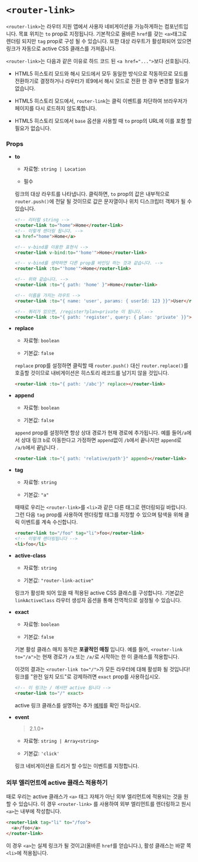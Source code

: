 # `<router-link>`

`<router-link>`는 라우터 지원 앱에서 사용자 네비게이션을 가능하게하는 컴포넌트입니다. 목표 위치는 `to` prop로 지정됩니다. 기본적으로 올바른 `href`를 갖는 `<a>`태그로 렌더링 되지만 `tag` prop로 구성 될 수 있습니다. 또한 대상 라우트가 활성화되어 있으면 링크가 자동으로 active CSS 클래스를 가져옵니다.

`<router-link>`는 다음과 같은 이유로 하드 코드 된 `<a href="...">`보다 선호됩니다.

- HTML5 히스토리 모드와 해시 모드에서 모두 동일한 방식으로 작동하므로 모드를 전환하기로 결정하거나 라우터가 IE9에서 해시 모드로 전환 한 경우 변경할 필요가 없습니다.

- HTML5 히스토리 모드에서, `router-link`는 클릭 이벤트를 차단하여 브라우저가 페이지를 다시 로드하지 않도록합니다.

- HTML5 히스토리 모드에서 `base` 옵션을 사용할 때 `to` prop의 URL에 이를 포함 할 필요가 없습니다.

### Props

- **to**

  - 자료형: `string | Location`

  - 필수

  링크의 대상 라우트를 나타냅니다. 클릭하면, `to` prop의 값은 내부적으로 `router.push()`에 전달 될 것이므로 값은 문자열이나 위치 디스크립터 객체가 될 수 있습니다.

  ``` html
  <!-- 리터럴 string -->
  <router-link to="home">Home</router-link>
  <!-- 이렇게 렌더링 됩니다. -->
  <a href="home">Home</a>

  <!-- v-bind를 이용한 표현식 -->
  <router-link v-bind:to="'home'">Home</router-link>

  <!-- v-bind를 생략하면 다른 prop를 바인딩 하는 것과 같습니다. -->
  <router-link :to="'home'">Home</router-link>

  <!-- 위와 같습니다. -->
  <router-link :to="{ path: 'home' }">Home</router-link>

  <!-- 이름을 가지는 라우트 -->
  <router-link :to="{ name: 'user', params: { userId: 123 }}">User</router-link>

  <!-- 쿼리가 있으면, /register?plan=private 이 됩니다. -->
  <router-link :to="{ path: 'register', query: { plan: 'private' }}">Register</router-link>
  ```

- **replace**

  - 자료형: `boolean`

  - 기본값: `false`

  `replace` prop를 설정하면 클릭할 때 `router.push()` 대신 `router.replace()`를 호출할 것이므로 내비게이션은 히스토리 레코드를 남기지 않을 것입니다.

  ``` html
  <router-link :to="{ path: '/abc'}" replace></router-link>
  ```

- **append**

  - 자료형: `boolean`

  - 기본값: `false`

  `append` prop를 설정하면 항상 상대 경로가 현재 경로에 추가됩니다. 예를 들어`/a`에서 상대 링크 `b`로 이동한다고 가정하면 `append`없이 `/b`에서 끝나지만 `append`로 `/a/b`에서 끝납니다 .

  ``` html
  <router-link :to="{ path: 'relative/path'}" append></router-link>
  ```

- **tag**

  - 자료형: `string`

  - 기본값: `"a"`

  때때로 우리는 `<router-link>`를 `<li>`과 같은 다른 태그로 렌더링되길 바랍니다. 그런 다음 `tag` prop를 사용하여 렌더링할 태그를 지정할 수 있으며 탐색을 위해 클릭 이벤트를 계속 수신합니다.

  ``` html
  <router-link to="/foo" tag="li">foo</router-link>
  <!-- 이렇게 렌더링됩니다 -->
  <li>foo</li>
  ```

- **active-class**

  - 자료형: `string`

  - 기본값: `"router-link-active"`

  링크가 활성화 되어 있을 때 적용된 active CSS 클래스를 구성합니다. 기본값은 `linkActiveClass` 라우터 생성자 옵션을 통해 전역적으로 설정될 수 있습니다.

- **exact**

  - 자료형: `boolean`

  - 기본값: `false`

  기본 활성 클래스 매치 동작은 **포괄적인 매칭** 입니다. 예를 들어, `<router-link to="/a">`는 현재 경로가 `/a` 또는 `/a/`로 시작하는 한 이 클래스를 적용합니다.

  이것의 결과는 `<router-link to="/">`가 모든 라우터에 대해 활성화 될 것입니다! 링크를 "완전 일치 모드"로 강제하려면 `exact` prop를 사용하십시오.

  ``` html
  <!-- 이 링크는 / 에서만 active 됩니다 -->
  <router-link to="/" exact>
  ```

  active 링크 클래스를 설명하는 추가 [예제](https://jsfiddle.net/8xrk1n9f/)를 확인 하십시오.

- **event**

  > 2.1.0+

  - 자료형: `string | Array<string>`

  - 기본값: `'click'`

  링크 네비게이션을 트리거 할 수있는 이벤트를 지정합니다.

### 외부 엘리먼트에 active 클래스 적용하기

때로 우리는 active 클래스가 `<a>` 태그 자체가 아닌 외부 엘리먼트에 적용되는 것을 원할 수 있습니다. 이 경우 `<router-link>` 를 사용하여 외부 엘리먼트를 렌더링하고 원시 `<a>`는 내부에 작성합니다.

``` html
<router-link tag="li" to="/foo">
  <a>/foo</a>
</router-link>
```

이 경우 `<a>`는 실제 링크가 될 것이고(올바른 `href`를 얻습니다.), 활성 클래스는 바깥 쪽 `<li>`에 적용됩니다.
